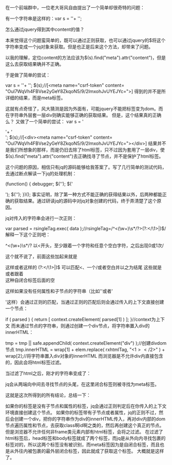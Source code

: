 在一个前端群中，一位老大哥风自由提出了一个简单却很奇特的问题：

有一个字符串是这样的：var s = '<html lang="en" class="js no-touch discourse-no-touch">'+ '<head><meta name="csrf-token" content="Oul7WqVh4FBVse2yGeY8ZkqoN5/9/2ImxohJvUYEJYc="/></head><body></body></html>';

怎么通过jquery得到其中content的值？

本来觉得这个问题蛮简单的，既可以通过正则获取，也可以通过jquery的$将这个字符串变成一个jq对象来获取。但是也正是后来这个方法，却带来了问题。

以我的理解，定位content的方法应该为$(s).find("meta").attr("content")，但是这么去获取结果确并不正确。

于是做了简单的尝试：

var s = '<html lang="en" class="js no-touch discourse-no-touch">'+ '<head><meta name="csrf-token" content="Oul7WqVh4FBVse2yGeY8ZkqoN5/9/2ImxohJvUYEJYc="/></head><body></body></html>';
$(s);//[<meta name=​"csrf-token" content=​"Oul7WqVh4FBVse2yGeY8ZkqoN5/​9/​2ImxohJvUYEJYc=">​]
得到的并不是所详细的结果，而是meta标签。

这就有点奇怪了，风大猜测是因为外面有<html></html>，可能jquery不能把<html>标签变为dom。而在字符串外层套一层div则确实能够正确的获取结果。
但是，这个结果真的正确么？
又做了一个简单的尝试：
var s = '<div><html lang="en" class="js no-touch discourse-no-touch">'+
  '<head><meta name="csrf-token" content="Oul7WqVh4FBVse2yGeY8ZkqoN5/9/2ImxohJvUYEJYc="/></head><body></body></html></div>';
$(s);//[<div>​<meta name=​"csrf-token" content=​"Oul7WqVh4FBVse2yGeY8ZkqoN5/​9/​2ImxohJvUYEJYc=">​</div>​]
结果并不是我们所想象的那样，而是仍旧去除了html标签，只不过因为套用了一层div，使$(s).find("meta").attr("content")去正确找寻了节点，并不是保护了html标签。

这个问题的原因，相信只有jq的源码能够给我答案了。写了几行简单的测试代码，去通过断点解读一下jq的处理机制：

(function() {
        debugger;
        $('<html class="123"></html>');
        $('<div></div>');
        $('<html></html>');
    })();
事实证明，除了第一种方式不能正确的获得结果以外，后两种都能正确的获取结果。通过研读jq的源码中对jq对象创建的代码，终于弄清楚了这个原因。

jq对传入的字符串会进行一次正则：

var parsed = rsingleTag.exec( data );//rsingleTag=/^<(\w+)\s*\/?>(?:<\/\1>|)$/
解释一下这个正则吧：

^<(\w+)\s*\/?
以<开头，至少跟着一个字符和任意个空白字符，之后出现0或1次/
>
这个就不说了，前面这些加起来就是<div >这样或者<meta />这样的
(?:<\/\1>|)$
可以匹配<、一个/或者空白并以之为结尾
这些就是</div>或者跟着<br />这种自闭合标签后面的空

这样如果没有任何属性和子节点的字符串（比如'<html></html>'或者'<div></div>'这样）会通过正则的匹配，当通过正则的匹配后则会通过传入的上下文直接创建一个节点：

if ( parsed ) {
            return [ context.createElement( parsed[1] ) ];
        }//context为上下文
而未通过节点的字符串，则通过创建一个div节点，将字符串置入div的innerHTML：

tmp = tmp || safe.appendChild( context.createElement("div") );//创建divdom节点
tmp.innerHTML = wrap[1] + elem.replace( rxhtmlTag, "<$1></$2>" ) + wrap[2];//将字符串置入div对象的innerHTML
而浏览器是不允许div内直接包含<html>的，因此会将html标签过滤。

当过滤了html之后，刚才的字符串变成了：

<head><meta name="csrf-token" content="Oul7WqVh4FBVse2yGeY8ZkqoN5/9/2ImxohJvUYEJYc="/></head><body></body>
jq会从两端向中间去寻找节点的头尾，在这里闭合标签则被寻找为meta标签。

这就是这次所得到的所有结论，总结一下：

如果你的标签是没有子节点和属性的标签，jq会通过正则判定后在你传入的上下文环境直接创建这个节点。
如果你的标签带有子节点或者属性，jq的正则不过，然后会创建一个div，把你的字符串作为div的innerHTML传入，再对div内部的dom节点遍历属性和节点，去获取class啊id啊之类的，然后再创建这个真正的节点。
但是浏览器不允许任何非frame类元素内部有html标签，会将之过滤。
在过滤了html标签后，head标签和body标签就成了两个标签，而jq是从外向内寻找包裹的标签对的，所以这两个标签没有被识别，而meta标签因为是自闭合标签，而且也是从外往内被包裹的最外层闭合标签，因此就成了获取这个标签。
大概就是这样了。
